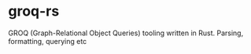 # groq-rs
GROQ (Graph-Relational Object Queries) tooling written in Rust. Parsing, formatting, querying etc
